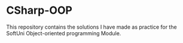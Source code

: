 # CSharp-OOP
This repository contains the solutions I have made as practice for the SoftUni Object-oriented programming Module.
